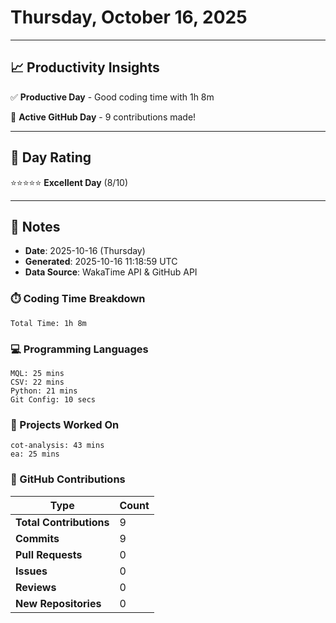 # Thursday, October 16, 2025

---

## 📈 Productivity Insights

✅ **Productive Day** - Good coding time with 1h 8m

🚀 **Active GitHub Day** - 9 contributions made!

---

## 🎯 Day Rating

⭐⭐⭐⭐⭐ **Excellent Day** (8/10)

---

## 📝 Notes

- **Date**: 2025-10-16 (Thursday)
- **Generated**: 2025-10-16 11:18:59 UTC
- **Data Source**: WakaTime API & GitHub API


### ⏱️ Coding Time Breakdown

```
Total Time: 1h 8m
```

### 💻 Programming Languages

```
MQL: 25 mins
CSV: 22 mins
Python: 21 mins
Git Config: 10 secs
```

### 📂 Projects Worked On

```
cot-analysis: 43 mins
ea: 25 mins

```


### 🐙 GitHub Contributions

| Type | Count |
|------|-------|
| **Total Contributions** | 9 |
| **Commits** | 9 |
| **Pull Requests** | 0 |
| **Issues** | 0 |
| **Reviews** | 0 |
| **New Repositories** | 0 |

